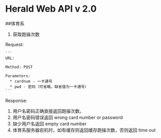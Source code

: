 Herald Web API v 2.0
=============


##体育系

1. 获取跑操次数

  Request:

    ```
    URL:

    Method: POST

    Parameters:
      * cardnum - 一卡通号
      * pwd - 密码（可省略，缺省值为一卡通号）
    ```

  Response:

  1. 用户名密码正确直接返回跑操次数。
  2. 用户名密码错误返回 wrong card number or password
  3. 缺少用户名返回 empty card number
  4. 体育系服务器宕机时，如有缓存则返回缓存跑操次数，否则返回 time out

